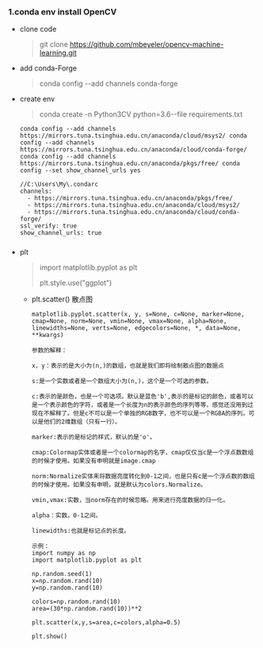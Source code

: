 ### 1.conda env install OpenCV

* clone code

  > git clone https://github.com/mbeyeler/opencv-machine-learning.git

* add conda-Forge

  > conda config --add channels conda-forge

* create env

  > conda create -n Python3CV python=3.6--file requirements.txt

    ```
    conda config --add channels https://mirrors.tuna.tsinghua.edu.cn/anaconda/cloud/msys2/ conda config --add channels https://mirrors.tuna.tsinghua.edu.cn/anaconda/cloud/conda-forge/
    conda config --add channels https://mirrors.tuna.tsinghua.edu.cn/anaconda/pkgs/free/ conda config --set show_channel_urls yes

    //C:\Users\My\.condarc
    channels:
      - https://mirrors.tuna.tsinghua.edu.cn/anaconda/pkgs/free/
      - https://mirrors.tuna.tsinghua.edu.cn/anaconda/cloud/msys2/
      - https://mirrors.tuna.tsinghua.edu.cn/anaconda/cloud/conda-forge/
    ssl_verify: true
    show_channel_urls: true
    ```

### 

* plt

  > import matplotlib.pyplot as plt
  >
  > plt.style.use("ggplot")

  * plt.scatter() 散点图
  
    ```
    matplotlib.pyplot.scatter(x, y, s=None, c=None, marker=None, cmap=None, norm=None, vmin=None, vmax=None, alpha=None, linewidths=None, verts=None, edgecolors=None, *, data=None, **kwargs)
    
    参数的解释：
    
    x，y：表示的是大小为(n,)的数组，也就是我们即将绘制散点图的数据点
    
    s:是一个实数或者是一个数组大小为(n,)，这个是一个可选的参数。
    
    c:表示的是颜色，也是一个可选项。默认是蓝色'b',表示的是标记的颜色，或者可以是一个表示颜色的字符，或者是一个长度为n的表示颜色的序列等等，感觉还没用到过现在不解释了。但是c不可以是一个单独的RGB数字，也不可以是一个RGBA的序列。可以是他们的2维数组（只有一行）。
    
    marker:表示的是标记的样式，默认的是'o'。
    
    cmap:Colormap实体或者是一个colormap的名字，cmap仅仅当c是一个浮点数数组的时候才使用。如果没有申明就是image.cmap
    
    norm:Normalize实体来将数据亮度转化到0-1之间，也是只有c是一个浮点数的数组的时候才使用。如果没有申明，就是默认为colors.Normalize。
    
    vmin,vmax:实数，当norm存在的时候忽略。用来进行亮度数据的归一化。
    
    alpha：实数，0-1之间。
    
    linewidths:也就是标记点的长度。 
    
    示例：
    import numpy as np
    import matplotlib.pyplot as plt
     
    np.random.seed(1)
    x=np.random.rand(10)
    y=np.random.rand(10)
     
    colors=np.random.rand(10)
    area=(30*np.random.rand(10))**2
     
    plt.scatter(x,y,s=area,c=colors,alpha=0.5)
    
    plt.show()
    ```
  
    
